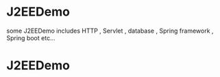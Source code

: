 # J2EEDemo
some J2EEDemo includes HTTP , Servlet , database , Spring framework , Spring boot etc...
# J2EEDemo
